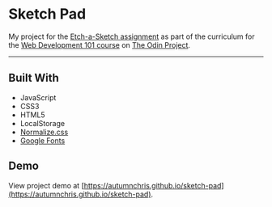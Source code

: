 # Sketch Pad

My project for the [Etch-a-Sketch assignment](https://www.theodinproject.com/courses/web-development-101/lessons/etch-a-sketch-project) as part of the curriculum for the [Web Development 101 course](https://www.theodinproject.com/courses/web-development-101) on [The Odin Project](https://www.theodinproject.com).

---

## Built With
* JavaScript
* CSS3
* HTML5
* LocalStorage
* [Normalize.css](http://necolas.github.io/normalize.css)
* [Google Fonts](https://fonts.google.com)

## Demo

View project demo at [https://autumnchris.github.io/sketch-pad](https://autumnchris.github.io/sketch-pad).
